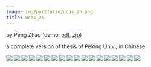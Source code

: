 ```yaml
---
image: img/portfolio/ucas_zh.png
title: ucas_zh
---
```


by Peng Zhao (demo: [pdf](https://github.com/pzhaonet/bookdownplus/raw/master/inst2/ucas_zh/showcase/ucas_zh.pdf), [zip](https://github.com/pzhaonet/bookdownplus/raw/master/inst/templates/ucas_zh.zip))

a complete version of thesis of Peking Univ., in Chinese

<!--more-->

![](https://github.com/pzhaonet/bookdownplus/raw/master/inst2/ucas_zh/showcase/cover.png)
![](https://github.com/pzhaonet/bookdownplus/raw/master/inst2/ucas_zh/showcase/ucas_zh11.png)
![](https://github.com/pzhaonet/bookdownplus/raw/master/inst2/ucas_zh/showcase/ucas_zh13.png)
![](https://github.com/pzhaonet/bookdownplus/raw/master/inst2/ucas_zh/showcase/ucas_zh15.png)
![](https://github.com/pzhaonet/bookdownplus/raw/master/inst2/ucas_zh/showcase/ucas_zh17.png)
![](https://github.com/pzhaonet/bookdownplus/raw/master/inst2/ucas_zh/showcase/ucas_zh19.png)
![](https://github.com/pzhaonet/bookdownplus/raw/master/inst2/ucas_zh/showcase/ucas_zh20.png)
![](https://github.com/pzhaonet/bookdownplus/raw/master/inst2/ucas_zh/showcase/ucas_zh21.png)
![](https://github.com/pzhaonet/bookdownplus/raw/master/inst2/ucas_zh/showcase/ucas_zh22.png)
![](https://github.com/pzhaonet/bookdownplus/raw/master/inst2/ucas_zh/showcase/ucas_zh25.png)
![](https://github.com/pzhaonet/bookdownplus/raw/master/inst2/ucas_zh/showcase/ucas_zh27.png)
![](https://github.com/pzhaonet/bookdownplus/raw/master/inst2/ucas_zh/showcase/ucas_zh29.png)
![](https://github.com/pzhaonet/bookdownplus/raw/master/inst2/ucas_zh/showcase/ucas_zh3.png)
![](https://github.com/pzhaonet/bookdownplus/raw/master/inst2/ucas_zh/showcase/ucas_zh31.png)
![](https://github.com/pzhaonet/bookdownplus/raw/master/inst2/ucas_zh/showcase/ucas_zh33.png)
![](https://github.com/pzhaonet/bookdownplus/raw/master/inst2/ucas_zh/showcase/ucas_zh5.png)
![](https://github.com/pzhaonet/bookdownplus/raw/master/inst2/ucas_zh/showcase/ucas_zh7.png)
![](https://github.com/pzhaonet/bookdownplus/raw/master/inst2/ucas_zh/showcase/ucas_zh9.png)

